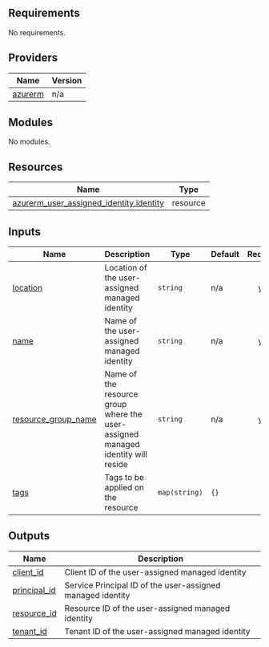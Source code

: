 <!-- BEGIN_TF_DOCS -->
## Requirements

No requirements.

## Providers

| Name | Version |
|------|---------|
| <a name="provider_azurerm"></a> [azurerm](#provider\_azurerm) | n/a |

## Modules

No modules.

## Resources

| Name | Type |
|------|------|
| [azurerm_user_assigned_identity.identity](https://registry.terraform.io/providers/hashicorp/azurerm/latest/docs/resources/user_assigned_identity) | resource |

## Inputs

| Name | Description | Type | Default | Required |
|------|-------------|------|---------|:--------:|
| <a name="input_location"></a> [location](#input\_location) | Location of the user-assigned managed identity | `string` | n/a | yes |
| <a name="input_name"></a> [name](#input\_name) | Name of the user-assigned managed identity | `string` | n/a | yes |
| <a name="input_resource_group_name"></a> [resource\_group\_name](#input\_resource\_group\_name) | Name of the resource group where the user-assigned managed identity will reside | `string` | n/a | yes |
| <a name="input_tags"></a> [tags](#input\_tags) | Tags to be applied on the resource | `map(string)` | `{}` | no |

## Outputs

| Name | Description |
|------|-------------|
| <a name="output_client_id"></a> [client\_id](#output\_client\_id) | Client ID of the user-assigned managed identity |
| <a name="output_principal_id"></a> [principal\_id](#output\_principal\_id) | Service Principal ID of the user-assigned managed identity |
| <a name="output_resource_id"></a> [resource\_id](#output\_resource\_id) | Resource ID of the user-assigned managed identity |
| <a name="output_tenant_id"></a> [tenant\_id](#output\_tenant\_id) | Tenant ID of the user-assigned managed identity |
<!-- END_TF_DOCS -->